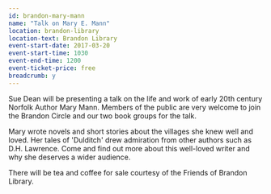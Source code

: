 ```yaml
---
id: brandon-mary-mann
name: "Talk on Mary E. Mann"
location: brandon-library
location-text: Brandon Library
event-start-date: 2017-03-20
event-start-time: 1030
event-end-time: 1200
event-ticket-price: free
breadcrumb: y
---
```


Sue Dean will be presenting a talk on the life and work of early 20th century Norfolk Author Mary Mann. Members of the public are very welcome to join the Brandon Circle and our two book groups for the talk.

Mary wrote novels and short stories about the villages she knew well and loved. Her tales of 'Dulditch' drew admiration from other authors such as D.H. Lawrence. Come and find out more about this well-loved writer and why she deserves a wider audience.

There will be tea and coffee for sale courtesy of the Friends of Brandon Library.
